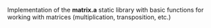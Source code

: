 Implementation of the **matrix.a** static library with basic functions for working with matrices (multiplication, transposition, etc.)
